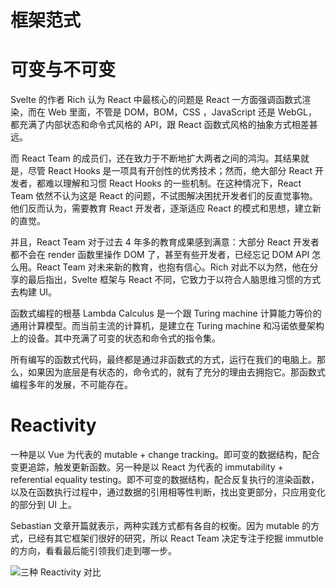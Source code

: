 # 框架范式

# 可变与不可变

Svelte 的作者 Rich 认为 React 中最核心的问题是 React 一方面强调函数式渲染，而在 Web 里面，不管是 DOM，BOM，CSS ，JavaScript 还是 WebGL，都充满了内部状态和命令式风格的 API，跟 React 函数式风格的抽象方式相差甚远。

而 React Team 的成员们，还在致力于不断地扩大两者之间的鸿沟。其结果就是，尽管 React Hooks 是一项具有开创性的优秀技术；然而，绝大部分 React 开发者，都难以理解和习惯 React Hooks 的一些机制。在这种情况下，React Team 依然不认为这是 React 的问题，不试图解决困扰开发者们的反直觉事物。他们反而认为，需要教育 React 开发者，逐渐适应 React 的模式和思想，建立新的直觉。

并且，React Team 对于过去 4 年多的教育成果感到满意：大部分 React 开发者都不会在 render 函数里操作 DOM 了，甚至有些开发者，已经忘记 DOM API 怎么用。React Team 对未来新的教育，也抱有信心。Rich 对此不以为然，他在分享的最后指出，Svelte 框架与 React 不同，它致力于以符合人脑思维习惯的方式去构建 UI。

函数式编程的根基 Lambda Calculus 是一个跟 Turing machine 计算能力等价的通用计算模型。而当前主流的计算机，是建立在 Turing machine 和冯诺依曼架构上的设备。其中充满了可变的状态和命令式的指令集。

所有编写的函数式代码，最终都是通过非函数式的方式，运行在我们的电脑上。那么，如果因为底层是有状态的，命令式的，就有了充分的理由去拥抱它。那函数式编程多年的发展，不可能存在。

# Reactivity

一种是以 Vue 为代表的 mutable + change tracking。即可变的数据结构，配合变更追踪，触发更新函数。另一种是以 React 为代表的 immutability + referential equality testing。即不可变的数据结构，配合反复执行的渲染函数，以及在函数执行过程中，通过数据的引用相等性判断，找出变更部分，只应用变化的部分到 UI 上。

Sebastian 文章开篇就表示，两种实践方式都有各自的权衡。因为 mutable 的方式，已经有其它框架们很好的研究，所以 React Team 决定专注于挖掘 immutble 的方向，看看最后能引领我们走到哪一步。

![三种 Reactivity 对比](https://s2.ax1x.com/2019/10/25/Kwqun0.jpg)
